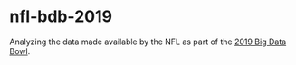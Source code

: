 # nfl-bdb-2019

Analyzing the data made available by the NFL as part of the [2019 Big Data Bowl](https://operations.nfl.com/the-game/big-data-bowl/2019-big-data-bowl/).
